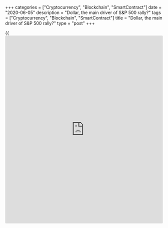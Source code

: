 +++
categories = ["Cryptocurrency", "Blockchain", "SmartContract"]
date = "2020-06-05"
description = "Dollar, the main driver of S&P 500 rally?"
tags = ["Cryptocurrency", "Blockchain", "SmartContract"]
title = "Dollar, the main driver of S&P 500 rally?"
type = "post"
+++

{{<iframe id="large-banner" src="https://www.bounty.group/#slide=18.0" width="100%" height="600" scrolling="no" style="border: 0px solid rgb(216, 221, 230); border-radius: 3px;">}}

June 5, 2020

June 5, 2020

The dollar did it!Dmitri Demidenko

##  **Is Greenback the reason for US stock market madness?**

When the US stock market recovered after the 2009 crisis, they called it
“the most hated rally in [history](https://www.fixpro.org/post/chargeless-historical-data-api-backtesting/)”. Back then, most [investor](https://www.fintechee.com/tutorial-for-forex-trading/investor-mode/)s became
hostages to their own scepticism as they had believed that a recession
that large would make [S&P 500][1]  collapse much deeper than it
actually did.

The current recovery of US stock indexes has lasted for about 10 months,
but it has already become a new “most hated rally”. The markets are far
from reality, shares go off like hot cakes and S&P 500 behaves like a
true woman. Women usually prefer being beautiful to being smart because
men usually prefer watching to thinking.

![LiteForex: Dollar, the main driver of S&P 500 rally?][2]

FOMC officials, Wall Street Journal experts, Ways and Means Committee
and other competent organisations say that a V-shaped economic recovery
is no longer a matter of fact, but the market doesn’t want to search for
any other letters. The unemployment rate soared to 20%. The States
plunged into the deepest recession since the Great Depression. Donald
Trump continues putting pressure on China and Beijing halts imports of
US _agriculture products_. But [S&P 500][1] pays no attention to
geopolitics, recessions or mass protests:

> \- Listen! Don’t even try using fake money in shops.

>

> \- They won’t strangle me for that and start a revolution, will they?

![LiteForex: Dollar, the main driver of S&P 500 rally?][3]

If the number of new coronavirus cases isn’t rapidly growing amidst US
riots in the next few days, it will be really suspicious. The Fed
representatives hint at new stimulus packages and a W-shape recovery
that the second epidemic wave will lead to. However, when stocks grow so
fast, the sense of fear vanishes. Many are afraid of missing out on the
opportunity to buy and they just buy, and buy, and buy.

> Mom would tell me you’re an idiot.  Your own mom!

Some things make no sense: in the market there are rumours that the main
reason for [S&P 500][1]’s rally was the weakness of the USD. They say
the fall of the USD index boosts US companies’ competitiveness and their
corporate profit. But for that to be true, there must be a time lag
between the two events. I’d rather believe that stocks buying increased
the share of dollars in investment portfolios as the USD is a tool
hedging against a poorer global appetite for risk. The appetite didn’t
and will hardly get worse as the global economy is recovering. So, they
are just getting rid of the greenback. But isn’t it too early?

![LiteForex: Dollar, the main driver of S&P 500 rally?][4]

The higher euphoria, the stronger disappointment. Beware! [S&P 500][1]
still has many reasons for falling and bulls may be duped at any moment.

* * *

P.S. Did you like my article? Share it in social networks: it will be
the best “thank you" :)

Ask me questions and comment below. I’ll be glad to answer your
questions and give necessary explanations.

 **Useful links:**

  * I recommend trying to trade with a reliable broker [here][5]. The system allows you to trade by yourself or copy successful traders from all across the globe.
  * Use my promo-code BLOG for getting deposit bonus 50% on LiteForex platform. Just enter this code in the appropriate field while [depositing][6] your trading account.
  * Telegram channel with high-quality analytics, Forex reviews, training articles, and other useful things for traders <t.me/liteforex>







## Price chart of SPX in real time mode

![The dollar did it!][7]

The content of this article reflects the author’s opinion and does not
necessarily reflect the official position of LiteForex. The material
published on this page is provided for informational purposes only and
should not be considered as the provision of investment advice for the
purposes of Directive 2004/39/EC.

Rate this article:

{{value}}

( {{count}} {{title}} )

   1. my.liteforex.com/trading/chart?symbol=SPX&returnUrl=true
   2. cdn.liteforex.com/cache/uploads/blog_post/chatty-forex/woman-05-06-20.jpg?w=30&s=52a69bcc57a2afb026e643021cf4c0b5
   3. cdn.liteforex.com/cache/uploads/blog_post/chatty-forex/racism-05-06-20.jpg?w=30&s=bbf285cfa2fc6aa8bbc0ce47c4747224
   4. cdn.liteforex.com/cache/uploads/blog_post/chatty-forex/dollar-05-06-20.jpg?w=30&s=79c5f03685d668a3e5962242425e8bdd
   5. my.liteforex.com/?category=chatty-forex&slug=the-dollar-did-it&openPopup=%2Fregistration%2Fpopup&utm_source=blog&utm_medium=article&utm_campaign=bonus
   6. my.liteforex.com/deposit/?category=chatty-forex&slug=the-dollar-did-it&promo_code=BLOG&utm_source=blog&utm_medium=article&utm_campaign=bonus
   7. cdn.liteforex.com/cache/uploads/blog_post/chatty-forex/liteforex-blog-dollar-05-06-20.jpg?q=75&w=1000&s=7f49e2b92d5739b132a1f6aca850c04d